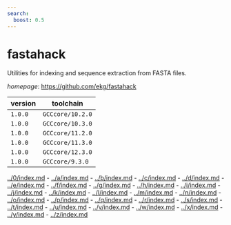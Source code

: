 ```yaml
---
search:
  boost: 0.5
---
```

# fastahack

Utilities for indexing and sequence extraction from FASTA files.

*homepage*: <https://github.com/ekg/fastahack>

version | toolchain
--------|----------
``1.0.0`` | ``GCCcore/10.2.0``
``1.0.0`` | ``GCCcore/10.3.0``
``1.0.0`` | ``GCCcore/11.2.0``
``1.0.0`` | ``GCCcore/11.3.0``
``1.0.0`` | ``GCCcore/12.3.0``
``1.0.0`` | ``GCCcore/9.3.0``

[../0/index.md](0) - [../a/index.md](a) - [../b/index.md](b) - [../c/index.md](c) - [../d/index.md](d) - [../e/index.md](e) - [../f/index.md](f) - [../g/index.md](g) - [../h/index.md](h) - [../i/index.md](i) - [../j/index.md](j) - [../k/index.md](k) - [../l/index.md](l) - [../m/index.md](m) - [../n/index.md](n) - [../o/index.md](o) - [../p/index.md](p) - [../q/index.md](q) - [../r/index.md](r) - [../s/index.md](s) - [../t/index.md](t) - [../u/index.md](u) - [../v/index.md](v) - [../w/index.md](w) - [../x/index.md](x) - [../y/index.md](y) - [../z/index.md](z)

